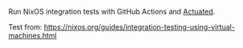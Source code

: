 Run NixOS integration tests with GitHub Actions and [Actuated](https://actuated.dev/).

Test from: https://nixos.org/guides/integration-testing-using-virtual-machines.html

